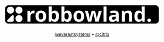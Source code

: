 <h1 align="center">
  <br>
<img src="https://github.com/robbowland/robbowland/blob/main/img/heading.svg?raw=true" alt="robbowland" width="850"></a>
  <br>
</h1>

<p align="center">
  <a href="https://github.com/everestsystems">@everestsystems</a> •
  <a href="https://github.com/citrix">@citrix</a>
</p>
